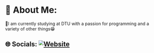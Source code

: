 # 💫 About Me:
🔭I am currently studying at DTU with a passion for programming and a variety of other things😁<br>

## 🌐 Socials: [![Website](https://img.shields.io/badge/Website-%230077B5.svg?logo=webstorm&logoColor=white)](https://sergeymashkevich.github.io/PortfolioWeb/Main.html)





